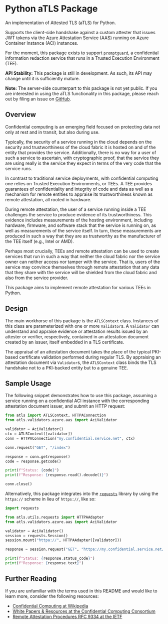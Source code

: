# Python aTLS Package

An implementation of Attested TLS (aTLS) for Python.

Supports the client-side handshake against a custom attester that issues JWT
tokens via the Azure Attestation Service (AAS) running on Azure Container
Instance (ACI) instances.

For the moment, this package exists to support
[`promptguard`](https://pypi.org/project/promptguard/), a confidential
information redaction service that runs in a Trusted Execution Environment
(TEE).

**API Stability:** This package is still in development. As such, its API may
change until it is sufficiently mature.

**Note:** The server-side counterpart to this package is not yet public. If you
are interested in using the aTLS functionality in this package, please reach out
by filing an issue on [GitHub](https://github.com/opaque-systems/atls-python/).

## Overview

Confidential computing is an emerging field focused on protecting data not only
at rest and in transit, but also during use.

Typically, the security of a service running in the cloud depends on the
security and trustworthiness of the cloud fabric it is hosted on and of the
entity that provides the service. Additionally, there is no way for a user of
such a service to ascertain, with cryptographic proof, that the service they are
using really is the service they expect in terms of the very code that the
service runs.

In contrast to traditional service deployments, with confidential computing one
relies on Trusted Execution Environments, or TEEs. A TEE provides guarantees of
confidentiality and integrity of code and data as well as a mechanism for remote
entities to appraise its trustworthiness known as remote attestation, all rooted
in hardware.

During remote attestation, the user of a service running inside a TEE challenges
the service to produce evidence of its trustworthiness. This evidence includes
measurements of the hosting environment, including hardware, firmware, and
software stack that the service is running on, as well as measurements of the
service itself. In turn, these measurements are produced in such a way that they
are as trustworthy as the manufacturer of the TEE itself (e.g., Intel or AMD).

Perhaps most crucially, TEEs and remote attestation can be used to create
services that run in such a way that neither the cloud fabric nor the service
owner can neither access nor tamper with the service. That is, users of the
service may convince themselves through remote attestation that any data that
they share with the service will be shielded from the cloud fabric and also from
the service provider.

This package aims to implement remote attestation for various TEEs in Python.

## Design

The main workhorse of this package is the `ATLSContext` class. Instances of this
class are parameterized with one or more `Validator`s. A `Validator` can
understand and appraise evidence or attestation results issued by an attester or
verifier, respectively, contained in an attestation document created by an
issuer, itself embedded in a TLS certificate.

The appraisal of an attestation document takes the place of the typical
PKI-based certificate validation performed during regular TLS. By appraising an
attestation document via `Validator`s, the `ATLSContext` class binds the TLS
handshake not to a PKI-backed entity but to a genuine TEE.

## Sample Usage

The following snippet demonstrates how to use this package, assuming a service
running on a confidential ACI instance with the corresponding attestation
document issuer, and submit an HTTP request:

```python
from atls import ATLSContext, HTTPAConnection
from atls.validators.azure.aas import AciValidator

validator = AciValidator()
ctx = ATLSContext([validator])
conn = HTTPAConnection("my.confidential.service.net", ctx)

conn.request("GET", "/index")

response = conn.getresponse()
code = response.getcode()

print(f"Status: {code}")
print(f"Response: {response.read().decode()}")

conn.close()
```

Alternatively, this package integrates into the
[`requests`](https://requests.readthedocs.io/) library by using the `httpa://`
scheme in lieu of `https://`, like so:

```python
import requests

from atls.utils.requests import HTTPAAdapter
from atls.validators.azure.aas import AciValidator

validator = AciValidator()
session = requests.Session()
session.mount("httpa://", HTTPAAdapter([validator]))

response = session.request("GET", "httpa://my.confidential.service.net/index")

print(f"Status: {response.status_code}")
print(f"Response: {response.text}")
```

## Further Reading

If you are unfamiliar with the terms used in this README and would like to learn
more, consider the following resources:

- [Confidential Computing at
  Wikipedia](https://en.wikipedia.org/wiki/Confidential_computing)
- [White Papers & Resources at the Confidential Computing
  Consortium](https://confidentialcomputing.io/resources/white-papers-reports/)
- [Remote Attestation Procedures RFC 9334 at the
  IETF](https://datatracker.ietf.org/doc/rfc9334/)
